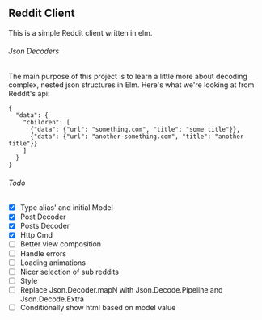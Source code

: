 ## Reddit Client

This is a simple Reddit client written in elm.

###### Json Decoders

The main purpose of this project is to learn a little more about decoding complex, nested json structures in Elm. Here's what we're looking at from Reddit's api:

```
{
  "data": {
    "children": [
      {"data": {"url": "something.com", "title": "some title"}},
      {"data": {"url": "another-something.com", "title": "another title"}}
    ]
  }
}
```

###### Todo

- [x] Type alias' and initial Model
- [x] Post Decoder
- [x] Posts Decoder
- [x] Http Cmd
- [ ] Better view composition
- [ ] Handle errors
- [ ] Loading animations
- [ ] Nicer selection of sub reddits
- [ ] Style
- [ ] Replace Json.Decoder.mapN with Json.Decode.Pipeline and Json.Decode.Extra
- [ ] Conditionally show html based on model value
